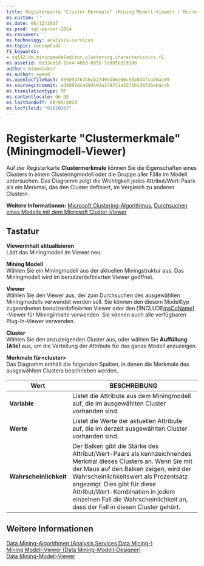 ```yaml
---
title: Registerkarte "Cluster Merkmale" (Mining Modell-Viewer) | Microsoft-Dokumentation
ms.custom: ''
ms.date: 06/13/2017
ms.prod: sql-server-2014
ms.reviewer: ''
ms.technology: analysis-services
ms.topic: conceptual
f1_keywords:
- sql12.dm.miningmodeleditor.clustering.characteristics.f1
ms.assetid: 8e33ed1d-1ce4-405d-895b-7e995b2c910d
author: minewiskan
ms.author: owend
ms.openlocfilehash: 959d94767b6cb27d9ebb6e06c592034fca20ac89
ms.sourcegitcommit: ad4d92dce894592a259721a1571b1d8736abacdb
ms.translationtype: MT
ms.contentlocale: de-DE
ms.lasthandoff: 08/04/2020
ms.locfileid: "87610267"
---
```

# <a name="cluster-characteristics-tab-mining-model-viewer"></a>Registerkarte "Clustermerkmale" (Miningmodell-Viewer)
  Auf der Registerkarte **Clustermerkmale** können Sie die Eigenschaften eines Clusters in einem Clusteringmodell oder die Gruppe aller Fälle im Modell untersuchen. Das Diagramm zeigt die Wichtigkeit jedes Attribut/Wert-Paars als ein Merkmal, das den Cluster definiert, im Vergleich zu anderen Clustern.  
  
 **Weitere Informationen:** [Microsoft Clustering-Algorithmus](data-mining/microsoft-clustering-algorithm.md), [Durchsuchen eines Modells mit dem Microsoft Cluster-Viewer](data-mining/browse-a-model-using-the-microsoft-cluster-viewer.md)  
  
## <a name="options"></a>Tastatur  
 **Viewerinhalt aktualisieren**  
 Lädt das Miningmodell im Viewer neu.  
  
 **Mining Modell**  
 Wählen Sie ein Miningmodell aus der aktuellen Miningstruktur aus. Das Miningmodell wird im benutzerdefinierten Viewer geöffnet.  
  
 **Viewer**  
 Wählen Sie den Viewer aus, der zum Durchsuchen des ausgewählten Miningmodells verwendet werden soll. Sie können den diesem Modelltyp zugeordneten benutzerdefinierten Viewer oder den [!INCLUDE[msCoName](../includes/msconame-md.md)] -Viewer für Mininginhalte verwenden. Sie können auch alle verfügbaren Plug-In-Viewer verwenden.  
  
 **Cluster**  
 Wählen Sie den anzuzeigenden Cluster aus, oder wählen Sie **Auffüllung (Alle)** aus, um die Verteilung der Attribute für das ganze Modell anzuzeigen.  
  
 **Merkmale für\<cluster>**  
 Das Diagramm enthält die folgenden Spalten, in denen die Merkmale des ausgewählten Clusters beschrieben werden.  
  
|Wert|BESCHREIBUNG|  
|-----------|-----------------|  
|**Variable**|Listet die Attribute aus dem Miningmodell auf, die im ausgewählten Cluster vorhanden sind.|  
|**Werte**|Listet die Werte der aktuellen Attribute auf, die im derzeit ausgewählten Cluster vorhanden sind.|  
|**Wahrscheinlichkeit**|Der Balken gibt die Stärke des Attribut/Wert-Paars als kennzeichnendes Merkmal dieses Clusters an. Wenn Sie mit der Maus auf den Balken zeigen, wird der Wahrscheinlichkeitswert als Prozentsatz angezeigt. Dies gibt für diese Attribut/Wert-Kombination in jedem einzelnen Fall die Wahrscheinlichkeit an, dass der Fall in diesen Cluster gehört.|  
  
## <a name="see-also"></a>Weitere Informationen  
 [Data Mining-Algorithmen &#40;Analysis Services Data Mining-&#41;](data-mining/data-mining-algorithms-analysis-services-data-mining.md)   
 [Mining Modell-Viewer &#40;Data Mining-Modell-Designer&#41;](mining-model-viewers-data-mining-model-designer.md)   
 [Data Mining-Modell-Viewer](data-mining/data-mining-model-viewers.md)  
  
  
